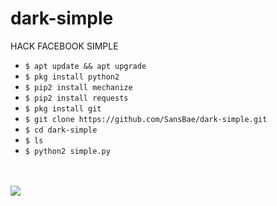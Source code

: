 # dark-simple
 HACK FACEBOOK SIMPLE
<ul>
<li><code>$ apt update && apt upgrade</code></li>
<li><code>$ pkg install python2</code></li>
<li><code>$ pip2 install mechanize</code></li>
<li><code>$ pip2 install requests</code></li>
<li><code>$ pkg install git</code></li>
<li><code>$ git clone https://github.com/SansBae/dark-simple.git</code></li>
<li><code>$ cd dark-simple</code></li>
<li><code>$ ls</code></li>
<li><code>$ python2 simple.py</code></li>
</ul>
<br />
<br />
<img src="https://github.com/SansBae/dark-simple/blob/master/Screenshot_2020-05-02-22-42-25-55%5B1%5D.png" />
